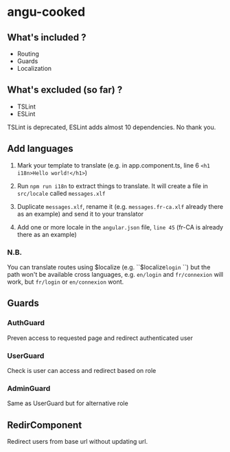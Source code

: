 # angu-cooked

## What's included ?

- Routing
- Guards
- Localization

## What's excluded (so far) ?

- TSLint
- ESLint

TSLint is deprecated, ESLint adds almost 10 dependencies. No thank you.

## Add languages

1. Mark your template to translate (e.g. in app.component.ts, line 6 `<h1 i18n>Hello world!</h1>`)

2. Run `npm run i18n` to extract things to translate. It will create a file in `src/locale` called `messages.xlf`

3. Duplicate `messages.xlf`, rename it (e.g. `messages.fr-ca.xlf` already there as an example) and send it to your translator

4. Add one or more locale in the `angular.json` file, `line 45` (fr-CA is already there as an example)

### N.B.

You can translate routes using $localize (e.g. ``$localize`login` ``) but the path won't be available cross languages, e.g. `en/login` and `fr/connexion` will work, but `fr/login` or `en/connexion` wont.

## Guards

### AuthGuard

Preven access to requested page and redirect authenticated user

### UserGuard

Check is user can access and redirect based on role

### AdminGuard

Same as UserGuard but for alternative role

## RedirComponent

Redirect users from base url without updating url.